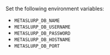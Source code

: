 Set the following environment variables:

* `METASLURP_DB_NAME`
* `METASLURP_DB_USERNAME`
* `METASLURP_DB_PASSWORD`
* `METASLURP_DB_HOSTNAME`
* `METASLURP_DB_PORT`
